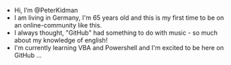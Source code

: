 - Hi, I’m @PeterKidman
- I am living in Germany, I'm 65 years old and this is my first time to be on an online-community like this.   
- I always thought, "GitHub" had something to do with music - so much about my knowledge of english! 
- I'm currently learning VBA and Powershell and I'm excited to be here on GitHub ...

<!---
PeterKidman/PeterKidman is a ✨ special ✨ repository because its `README.md` (this file) appears on your GitHub profile.
You can click the Preview link to take a look at your changes.
--->
